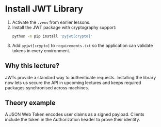 # Install JWT Library

1. Activate the `.venv` from earlier lessons.
2. Install the JWT package with cryptography support:
   ```bash
   python -m pip install 'pyjwt[crypto]'
   ```
3. Add `pyjwt[crypto]` to `requirements.txt` so the application can validate
   tokens in every environment.

## Why this lecture?

JWTs provide a standard way to authenticate requests. Installing the library
now lets us secure the API in upcoming lectures and keeps required packages
synchronised across machines.
## Theory example
A JSON Web Token encodes user claims as a signed payload. Clients include the token in the Authorization header to prove their identity.
